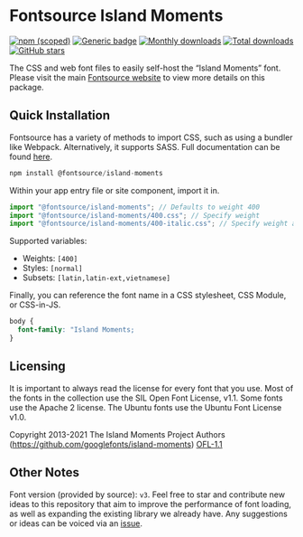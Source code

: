 # Fontsource Island Moments

[![npm (scoped)](https://img.shields.io/npm/v/@fontsource/island-moments?color=brightgreen)](https://www.npmjs.com/package/@fontsource/island-moments) [![Generic badge](https://img.shields.io/badge/fontsource-passing-brightgreen)](https://github.com/fontsource/fontsource) [![Monthly downloads](https://badgen.net/npm/dm/@fontsource/island-moments)](https://github.com/fontsource/fontsource) [![Total downloads](https://badgen.net/npm/dt/@fontsource/island-moments)](https://github.com/fontsource/fontsource) [![GitHub stars](https://img.shields.io/github/stars/fontsource/fontsource.svg?style=social&label=Star)](https://github.com/fontsource/fontsource/stargazers)

The CSS and web font files to easily self-host the “Island Moments” font. Please visit the main [Fontsource website](https://fontsource.org/fonts/island-moments) to view more details on this package.

## Quick Installation

Fontsource has a variety of methods to import CSS, such as using a bundler like Webpack. Alternatively, it supports SASS. Full documentation can be found [here](https://fontsource.org/docs/getting-started/introduction).

```javascript
npm install @fontsource/island-moments
```

Within your app entry file or site component, import it in.

```javascript
import "@fontsource/island-moments"; // Defaults to weight 400
import "@fontsource/island-moments/400.css"; // Specify weight
import "@fontsource/island-moments/400-italic.css"; // Specify weight and style

```

Supported variables:
- Weights: `[400]`
- Styles: `[normal]`
- Subsets: `[latin,latin-ext,vietnamese]`

Finally, you can reference the font name in a CSS stylesheet, CSS Module, or CSS-in-JS.

```css
body {
  font-family: "Island Moments;
}
```

## Licensing
It is important to always read the license for every font that you use.
Most of the fonts in the collection use the SIL Open Font License, v1.1. Some fonts use the Apache 2 license. The Ubuntu fonts use the Ubuntu Font License v1.0.

Copyright 2013-2021 The Island Moments Project Authors (https://github.com/googlefonts/island-moments)
[OFL-1.1](http://scripts.sil.org/OFL)

## Other Notes
Font version (provided by source): `v3`.
Feel free to star and contribute new ideas to this repository that aim to improve the performance of font loading, as well as expanding the existing library we already have. Any suggestions or ideas can be voiced via an [issue](https://github.com/fontsource/fontsource/issues).